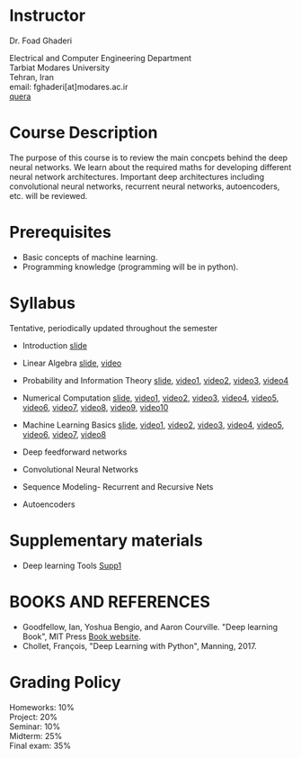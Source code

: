 # Instructor
Dr. Foad Ghaderi

  Electrical and Computer Engineering Department  
  Tarbiat Modares University  
  Tehran, Iran  
  email: fghaderi[at]modares.ac.ir  
  [quera](https://quera.ir/course/5009/)

# Course Description
The purpose of this course is to review the main concpets behind the deep neural networks. We learn about the required maths for developing different neural network architectures. Important deep architectures including convolutional neural networks, recurrent neural networks, autoencoders, etc. will be reviewed. 


# Prerequisites
- Basic concepts of machine learning.
- Programming knowledge (programming will be in python).

# Syllabus  
Tentative, periodically updated throughout the semester  
- Introduction [slide](https://fghaderi.github.io/DL/slides/01-Introduction.pdf)
- Linear Algebra [slide](https://fghaderi.github.io/DL/slides/02-Linear_Algebra.pdf), [video](http://cloud.modares.ac.ir/public.php?service=files&t=3fb4d4979c1d71e184a7cc479dac3403)
- Probability and Information Theory [slide](https://fghaderi.github.io/DL/slides/03-Probability_and_Information_Theory.pdf), [video1](http://cloud.modares.ac.ir/public.php?service=files&t=a8c1575e11524b1adf171642d00d2f11), [video2](http://cloud.modares.ac.ir/public.php?service=files&t=8d1d5b0440de3c90f862341c88a68239), [video3](http://cloud.modares.ac.ir/public.php?service=files&t=1d63d51584c8c80f3006fc97907a8f79), [video4](http://cloud.modares.ac.ir/public.php?service=files&t=f61abd239cd3be281d7371e1a867b938) 
- Numerical Computation [slide](https://fghaderi.github.io/DL/slides/04-Numerical_Computation.pdf), 
[video1](http://cloud.modares.ac.ir/public.php?service=files&t=48aab6e083db3ec26deb42a6a505755d),
[video2](http://cloud.modares.ac.ir/public.php?service=files&t=85908926f7b6b87d0b8f299a078980c2),
[video3](http://cloud.modares.ac.ir/public.php?service=files&t=12ce186c01a29ab7dc33ff6458e43b54),
[video4](http://cloud.modares.ac.ir/public.php?service=files&t=3a887fa4c23ba832f247c7d47868839d),
[video5](http://cloud.modares.ac.ir/public.php?service=files&t=81473f7ff70cd707fb42cf800afce3a7),
[video6](http://cloud.modares.ac.ir/public.php?service=files&t=9222f44f9f4b1de75401e6ec5b2fe3d1),
[video7](http://cloud.modares.ac.ir/public.php?service=files&t=95ba439bcd7325961af8ce2b4d73676d),
[video8](http://cloud.modares.ac.ir/public.php?service=files&t=a9d7cc1f6413affc4a7616fd4f12c413),
[video9](http://cloud.modares.ac.ir/public.php?service=files&t=9d9440c7a821e1131bd2a355f134aada),
[video10](http://cloud.modares.ac.ir/public.php?service=files&t=d9fb6647fe3b7879e54becb971ac8c70)
- Machine Learning Basics [slide](https://fghaderi.github.io/DL/slides/05-Machine_Learning_Basics.pdf),
[video1](http://cloud.modares.ac.ir/public.php?service=files&t=1499093f4c2850dfe4ba4e4e3a1c44ae),
[video2](http://cloud.modares.ac.ir/public.php?service=files&t=d71156a5e44c34032b0ba163e918f844),
[video3](http://cloud.modares.ac.ir/public.php?service=files&t=0be35d7aad7a38779b50b71ec7307de3),
[video4](http://cloud.modares.ac.ir/public.php?service=files&t=e87863aaec390f8e99549928c3ee7cc3),
[video5](http://cloud.modares.ac.ir/public.php?service=files&t=8238dd82b9862c571007c22835bd146f),
[video6](http://cloud.modares.ac.ir/public.php?service=files&t=0a7a5f3063007d4541d77fc11e2beb6c),
[video7](http://cloud.modares.ac.ir/public.php?service=files&t=3d34dae494a10b8edb4109bd5c9646b9),
[video8](http://cloud.modares.ac.ir/public.php?service=files&t=82b72ef4e284d840d82d3f2d90c7bbeb)

- Deep feedforward networks
- Convolutional Neural Networks
- Sequence Modeling- Recurrent and Recursive Nets
- Autoencoders

# Supplementary materials
- Deep learning Tools [Supp1](https://fghaderi.github.io/DL/slides/Supp1.pdf)


# BOOKS AND REFERENCES

- Goodfellow, Ian, Yoshua Bengio, and Aaron Courville. "Deep learning Book", MIT Press [Book website]( http://www.deeplearningbook.org).
- Chollet, François, "Deep Learning with Python", Manning, 2017.

# Grading Policy

Homeworks: 10%  
Project: 20%  
Seminar: 10%  
Midterm: 25%  
Final exam: 35%  

